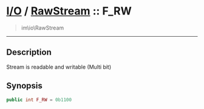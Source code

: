 # [I/O](io.md) / [RawStream](io-RawStream.md) :: F_RW
 > im\io\RawStream
____

## Description
Stream is readable and writable (Multi bit)

## Synopsis
```php
public int F_RW = 0b1100
```
